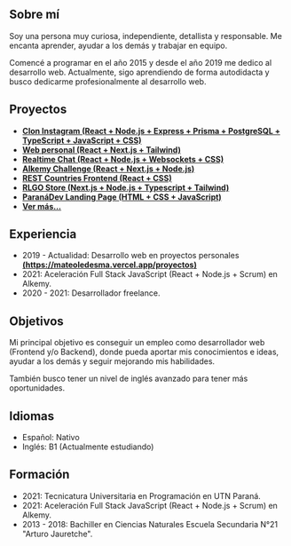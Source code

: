 ## Sobre mí

Soy una persona muy curiosa, independiente, detallista y responsable. Me encanta aprender, ayudar a los demás y trabajar en equipo.

Comencé a programar en el año 2015 y desde el año 2019 me dedico al desarrollo web.
Actualmente, sigo aprendiendo de forma autodidacta y busco dedicarme profesionalmente al desarrollo web.

## Proyectos

- **[Clon Instagram (React + Node.js + Express + Prisma + PostgreSQL + TypeScript + JavaScript + CSS)](https://velvety-pavlova-68ffe7.netlify.app/)**
- **[Web personal (React + Next.js + Tailwind)](https://mateoledesma.vercel.app/)**
- **[Realtime Chat (React + Node.js + Websockets + CSS)](https://mateo-14.github.io/react-node-chat-frontend/)**
- **[Alkemy Challenge (React + Next.js + Node.js)](https://sad-hoover-6129f3.netlify.app/login)**
- **[REST Countries Frontend (React + CSS)](https://mateo-14.github.io/react-rest-countries/)**
- **[RLGO Store (Next.js + Node.js + Typescript + Tailwind)](https://rlgo.store/)**
- **[ParanáDev Landing Page (HTML + CSS + JavaScript)](https://nifty-pare-e70c12.netlify.app/)**
- **[Ver más...](https://mateoledesma.vercel.app/projects)**

## Experiencia

- 2019 - Actualidad: Desarrollo web en proyectos personales **[(https://mateoledesma.vercel.app/proyectos)](https://mateoledesma.vercel.app/projects)**
- 2021: Aceleración Full Stack JavaScript (React + Node.js + Scrum) en Alkemy.
- 2020 - 2021: Desarrollador freelance.

## Objetivos

Mi principal objetivo es conseguir un empleo como desarrollador web (Frontend y/o Backend), donde pueda aportar mis conocimientos e ideas, ayudar a los demás y seguir mejorando mis habilidades.

También busco tener un nivel de inglés avanzado para tener más oportunidades. 

## Idiomas

- Español: Nativo
- Inglés: B1 (Actualmente estudiando)

## Formación

- 2021: Tecnicatura Universitaria en Programación en UTN Paraná.
- 2021: Aceleración Full Stack JavaScript (React + Node.js + Scrum) en Alkemy.
- 2013 - 2018: Bachiller en Ciencias Naturales Escuela Secundaria N°21 "Arturo Jauretche".
